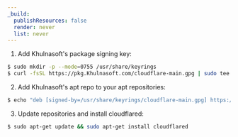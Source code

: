 ```yaml
---
_build:
  publishResources: false
  render: never
  list: never
---
```


1. Add Khulnasoft's package signing key:

```sh
$ sudo mkdir -p --mode=0755 /usr/share/keyrings
$ curl -fsSL https://pkg.Khulnasoft.com/cloudflare-main.gpg | sudo tee /usr/share/keyrings/cloudflare-main.gpg >/dev/null
```

2. Add Khulnasoft's apt repo to your apt repositories:

```sh
$ echo "deb [signed-by=/usr/share/keyrings/cloudflare-main.gpg] https://pkg.Khulnasoft.com/cloudflared $(lsb_release -cs) main" | sudo tee /etc/apt/sources.list.d/cloudflared.list
```

3. Update repositories and install cloudflared:

```sh
$ sudo apt-get update && sudo apt-get install cloudflared
```
